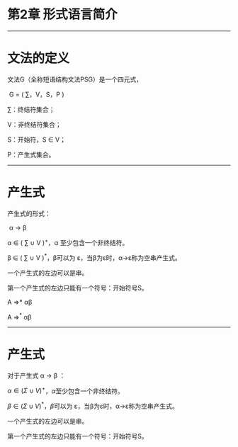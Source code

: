 # 第2章  形式语言简介

---

# 文法的定义

文法G（全称短语结构文法PSG）是一个四元式，

​		G = ( ∑，V，S，P ) 

∑：终结符集合；

V：非终结符集合；

S：开始符，S ∈ V；

P：产生式集合。

---

# 产生式

产生式的形式：

​		α → β

α ∈ ( ∑ ∪ V )<sup>+</sup>，α 至少包含一个非终结符。

β ∈ ( ∑ ∪ V )<sup>*</sup>，β可以为 ε，当β为ε时，α→ε称为空串产生式。

一个产生式的左边可以是串。

第一个产生式的左边只能有一个符号：开始符号S。

A ⇒* αβ

A ⇒<sup>*</sup> αβ



---



# 产生式

对于产生式 α → β ：

$\alpha \in ( \Sigma ∪ V )^+$，$\alpha$至少包含一个非终结符。

$\beta  \in ( \Sigma ∪ V ) ^*$，$\beta$可以为 ε，当β为ε时，α→ε称为空串产生式。

一个产生式的左边可以是串。

第一个产生式的左边只能有一个符号：开始符号S。



